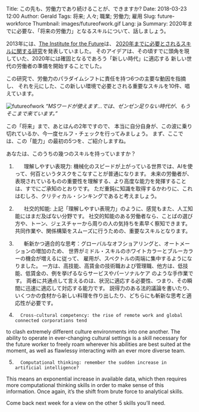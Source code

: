 Title: この先も、労働力であり続けることが、できますか?
Date: 2018-03-23 12:00
Author: Gerald
Tags: 将来; 人々; 職業; 労働力; 雇用
Slug: future-workforce
Thumbnail: images/futureofwork.gif
Lang: ja
Summary: 2020年までに必要な、「将来の労働力」となるスキルについて、話しましょう。

2013年には、[The Institute for the Future](http://www.iftf.org/home/)は、
[2020年までに必要とされるスキルに関する研究](http://cdn.theatlantic.com/static/front/docs/sponsored/phoenix/future_work_skills_2020.pdf)を発表していました。
そのアイデアは、その頃すでに頭角を現していた、2020年には確固となるであろう「新しい時代」に適応する
新しい世代の労働者の準備を開始することでした。

この研究で、労働力のパラダイムシフトに責任を持つ6つの主要な動因を指摘し、
それを元にした、この新しい環境で必要とされる重要なスキルを10件、唱えています。

![futureofwork](/images/futureofwork.gif)
_“MSワードが使えます…では、ゼンゼン足りない時代が、もうそこまで来ています。”_

この「将来」まで、あとほんの2年ですので、
本当に自分自身が、この波に乗り切れているか、今一度セルフ・チェックを行ってみましょう。
まず、ここでは、この「能力」の最初の5つを、ご紹介しますね。

あなたは、このうちの幾つのスキルを持っていますか？

1.       理解しやすい表現力: 機械化のスピードが上がっている世界では、AIを使って、何百というタスクをこなすことが普通になります。
未来の労働者が、表現されているものの重要性を理解する、より高度な能力を発揮することは、すでにご承知のとおりです。
ただ重鈍に知識を取得するかわりに、これはむしろ、クリティカル・シンキングであると考えましょう。


2.       社交的知能: 上記「理解しやすい表現力」のように、感覚もまた、人工知能にはまだ及ばない分野です。
社交的知能のある労働者なら、ことばの選び方や、トーン、ジェスチャーから周りの人の気持ちを素早く察知できます。
共同作業や、関係構築をスムーズに行うための、重要なスキルとなります。

3.       斬新かつ適合的な思考：グローバルなオフショアリングと、オートメーションの増加のため、
世界がミドル・スキルのホワイトカラーとブルーカラーの機会が増えるに従って、
雇用が、スペクトルの両端に集中するようになりました。
一方は、高技能、高賃金の技術職および管理職、他方は、低技能、低賃金の、例を挙げるならサービスやパーソナルケア
のような手作業です。
両者に共通点して言えるのは、状況に適応する必要性、つまり、その瞬間に迅速に適応して対応する能力です。
説得力のある法的議論を書いたり、いくつかの食材から新しい料理を作り出したり、どちらにも斬新な思考と適応性が必要です。

4.       Cross-cultural competency: the rise of remote work and global connected corporations tend 
to clash extremely different culture environments into one another. 
The ability to operate in ever-changing cultural settings is a skill necessary for the future worker 
to freely roam wherever his abilities are best suited at the moment, 
as well as flawlessy interacting with an ever more diverse team.


5.       Computational thinking: remember the sudden increase in artificial intelligence? 
This means an exponential increase in available data, which then requires more computational thinking skills 
in order to make sense of this information. Once again, it’s the shift from brute force to analytical skills.
 
 Come back next week for a view on the other 5 skills you’ll need.

